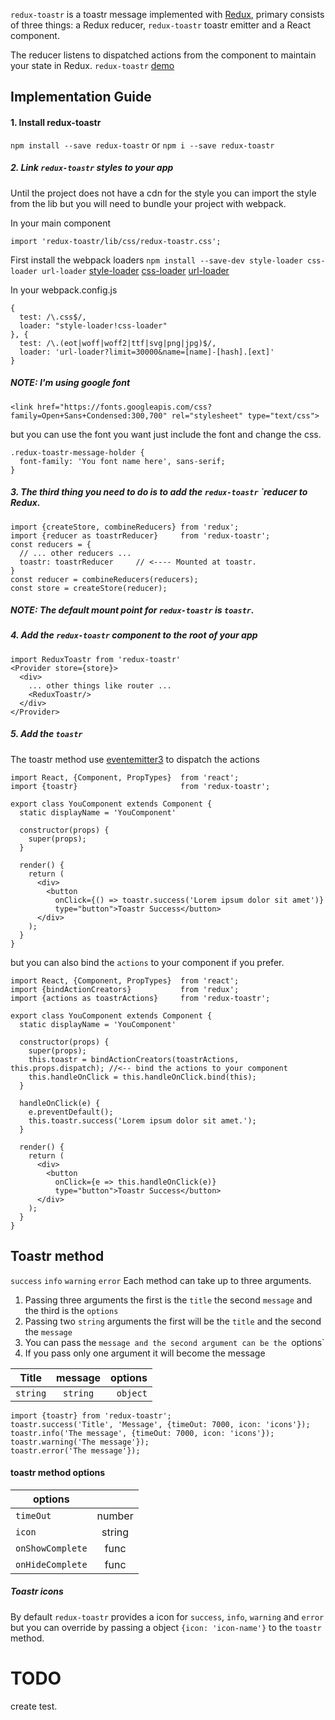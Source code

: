 `redux-toastr` is a toastr message implemented with [Redux](https://github.com/rackt/redux), primary consists of three things: a Redux reducer, `redux-toastr` toastr emitter and a React component.

The reducer listens to dispatched actions from the component to maintain your state in Redux.
`redux-toastr` [demo](http://diegoddox.github.io/redux-toastr/)

## Implementation Guide

#### 1. Install redux-toastr

`npm install --save redux-toastr` or `npm i --save redux-toastr`

##### 2. Link `redux-toastr` styles to your app
Until the project does not have a cdn for the style you can import the style from the lib but you will need to bundle your project with webpack.

In your main component
```
import 'redux-toastr/lib/css/redux-toastr.css';
```

First install the webpack loaders 
`npm install --save-dev style-loader css-loader url-loader`
[style-loader](https://github.com/webpack/style-loader) [css-loader](https://github.com/webpack/css-loader) [url-loader](https://github.com/webpack/url-loader)

In your webpack.config.js
```
{
  test: /\.css$/,
  loader: "style-loader!css-loader"
}, {
  test: /\.(eot|woff|woff2|ttf|svg|png|jpg)$/,
  loader: 'url-loader?limit=30000&name=[name]-[hash].[ext]'
}
```



##### NOTE: I'm using google font
```
<link href="https://fonts.googleapis.com/css?family=Open+Sans+Condensed:300,700" rel="stylesheet" type="text/css">
```
but you can use the font you want just include the font and change the css.

```
.redux-toastr-message-holder {
  font-family: 'You font name here', sans-serif;
}
```

##### 3. The third thing you need to do is to add the `redux-toastr` `reducer to Redux.

```
import {createStore, combineReducers} from 'redux';
import {reducer as toastrReducer}     from 'redux-toastr';
const reducers = {
  // ... other reducers ...
  toastr: toastrReducer     // <---- Mounted at toastr.
}
const reducer = combineReducers(reducers);
const store = createStore(reducer);
```

##### NOTE: The default mount point for `redux-toastr` is `toastr`.

##### 4. Add the `redux-toastr` component to the root of your app

```
import ReduxToastr from 'redux-toastr'
<Provider store={store}>
  <div>
    ... other things like router ...
    <ReduxToastr/>
  </div>
</Provider>
```

##### 5. Add the `toastr` 
The toastr method use [eventemitter3](https://github.com/primus/eventemitter3) to dispatch the actions

```
import React, {Component, PropTypes}  from 'react';
import {toastr}                       from 'redux-toastr';

export class YouComponent extends Component {
  static displayName = 'YouComponent'

  constructor(props) {
    super(props);
  }

  render() {
    return (
      <div>
        <button
          onClick={() => toastr.success('Lorem ipsum dolor sit amet')}
          type="button">Toastr Success</button>
      </div>
    );
  }
}
```

but you can also bind the `actions` to your component if you prefer.

```
import React, {Component, PropTypes}  from 'react';
import {bindActionCreators}           from 'redux';
import {actions as toastrActions}     from 'redux-toastr';

export class YouComponent extends Component {
  static displayName = 'YouComponent'

  constructor(props) {
    super(props);
    this.toastr = bindActionCreators(toastrActions, this.props.dispatch); //<-- bind the actions to your component
    this.handleOnClick = this.handleOnClick.bind(this);
  }

  handleOnClick(e) {
    e.preventDefault();
    this.toastr.success('Lorem ipsum dolor sit amet.');
  }

  render() {
    return (
      <div>
        <button
          onClick={e => this.handleOnClick(e)}
          type="button">Toastr Success</button>
      </div>
    );
  }
}
```

## Toastr method
`success` `info` `warning` `error`
Each method can take up to three arguments.

1. Passing three arguments the first is the `title` the second `message` and the third is the `options`
2. Passing two `string` arguments the first will be the `title` and the second the `message`
3. You can pass the `message and the second argument can be the `options`
4. If you pass only one argument it will become the message 

| Title     |message     | options   |
| ----------|:----------:| ---------:|
| `string`  | `string`   | `object`  |

```
import {toastr} from 'redux-toastr';
toastr.success('Title', 'Message', {timeOut: 7000, icon: 'icons'});
toastr.info('The message', {timeOut: 7000, icon: 'icons'});
toastr.warning('The message'});
toastr.error('The message'});
```

#### toastr method options
| options          |         |
| -----------------|:-------:|
| `timeOut`        | number  |
| `icon`           | string  |
| `onShowComplete` | func    |
| `onHideComplete` | func    |

##### Toastr icons
By default `redux-toastr` provides a icon for `success`, `info`, `warning` and `error`
but you can override by passing a object `{icon: 'icon-name'}` to the `toastr` method.

# TODO
create test.